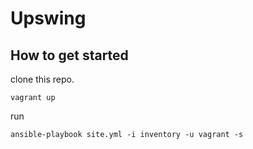 # Upswing

## How to get started

clone this repo.

`vagrant up`

run

```
ansible-playbook site.yml -i inventory -u vagrant -s
```
